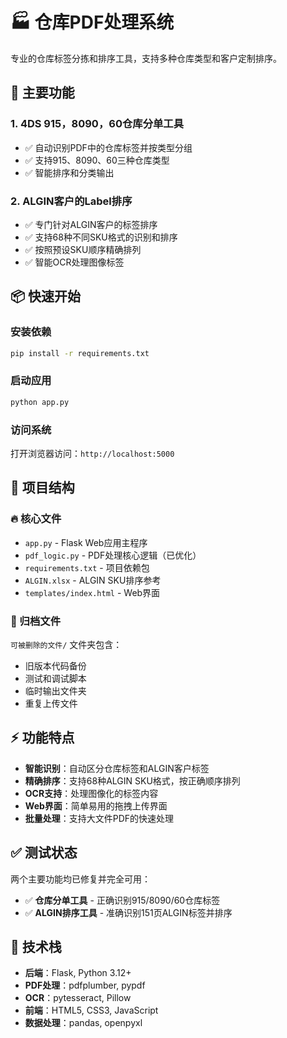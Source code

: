 # 🏭 仓库PDF处理系统

专业的仓库标签分拣和排序工具，支持多种仓库类型和客户定制排序。

## 🚀 主要功能

### 1. 4DS 915，8090，60仓库分单工具
- ✅ 自动识别PDF中的仓库标签并按类型分组
- ✅ 支持915、8090、60三种仓库类型
- ✅ 智能排序和分类输出

### 2. ALGIN客户的Label排序  
- ✅ 专门针对ALGIN客户的标签排序
- ✅ 支持68种不同SKU格式的识别和排序
- ✅ 按照预设SKU顺序精确排列
- ✅ 智能OCR处理图像标签

## 📦 快速开始

### 安装依赖
```bash
pip install -r requirements.txt
```

### 启动应用
```bash
python app.py
```

### 访问系统
打开浏览器访问：`http://localhost:5000`

## 📁 项目结构

### 🔥 核心文件
- `app.py` - Flask Web应用主程序
- `pdf_logic.py` - PDF处理核心逻辑（已优化）
- `requirements.txt` - 项目依赖包
- `ALGIN.xlsx` - ALGIN SKU排序参考
- `templates/index.html` - Web界面

### 📂 归档文件 
`可被删除的文件/` 文件夹包含：
- 旧版本代码备份
- 测试和调试脚本
- 临时输出文件夹
- 重复上传文件

## ⚡ 功能特点

- **智能识别**：自动区分仓库标签和ALGIN客户标签
- **精确排序**：支持68种ALGIN SKU格式，按正确顺序排列
- **OCR支持**：处理图像化的标签内容
- **Web界面**：简单易用的拖拽上传界面
- **批量处理**：支持大文件PDF的快速处理

## ✅ 测试状态

两个主要功能均已修复并完全可用：
- ✅ **仓库分单工具** - 正确识别915/8090/60仓库标签
- ✅ **ALGIN排序工具** - 准确识别151页ALGIN标签并排序

## 🔧 技术栈

- **后端**：Flask, Python 3.12+
- **PDF处理**：pdfplumber, pypdf
- **OCR**：pytesseract, Pillow  
- **前端**：HTML5, CSS3, JavaScript
- **数据处理**：pandas, openpyxl